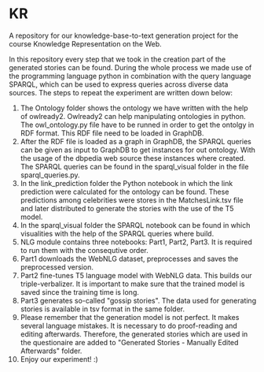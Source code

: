 # KR
A repository for our knowledge-base-to-text generation project for the course Knowledge Representation on the Web.

In this repository every step that we took in the creation part of the generated stories can be found. During the whole process we made use of the programming language python in combination with the query language SPARQL, which can be used to express queries across diverse data sources. The steps to repeat the experiment are written down below:

1. The Ontology folder shows the ontology we have written with the help of owlready2. Owlready2 can help manipulating ontologies in python. The owl_ontology.py file have to be runned in order to get the ontolgy in RDF format. This RDF file need to be loaded in GraphDB.
2. After the RDF file is loaded as a graph in GraphDB, the SPARQL queries can be given as input to GraphDB to get instances for out ontology. With the usage of the dbpedia web source these instances where created. The SPARQL queries can be found in the sparql_visual folder in the file sparql_queries.py.
3. In the link_prediction folder the Python notebook in which the link prediction were calculated for the ontology can be found. These predictions among celebrities were stores in the MatchesLink.tsv file and later distributed to generate the stories with the use of the T5 model.
4. In the sparql_visual folder the SPARQL notebook can be found in which visualities with the help of the SPARQL queries where build.
5. NLG module contains three notebooks: Part1, Part2, Part3. It is required to run them with the consequtive order. 
6. Part1 downloads the WebNLG dataset, preprocesses and saves the preprocessed version. 
7. Part2 fine-tunes T5 language model with WebNLG data. This builds our triple-verbalizer. It is important to make sure that the trained model is saved since the training time is long.
8. Part3 generates so-called "gossip stories". The data used for generating stories is available in tsv format in the same folder. 
9. Please remember that the generation model is not perfect. It makes several language mistakes. It is necessary to do proof-reading and editing afterwards. Therefore, the generated stories which are used in the questionaire are added to "Generated Stories - Manually Edited Afterwards" folder. 
10. Enjoy our experiment! :)
